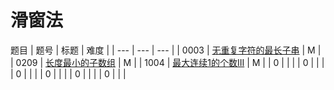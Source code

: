 <!--
 * @Author: QDX
 * @Date: 2022-12-23 10:13:22
 * @Description: 
-->
# 滑窗法

题目
| 题号 | 标题 | 难度 | 
| --- | --- | --- |
| 0003 | [无重复字符的最长子串](../solutions/0003_%E6%97%A0%E9%87%8D%E5%A4%8D%E5%AD%97%E7%AC%A6%E7%9A%84%E6%9C%80%E9%95%BF%E5%AD%90%E4%B8%B2.ipynb) | M |
| 0209 | [长度最小的子数组](../solutions/0209_%E9%95%BF%E5%BA%A6%E6%9C%80%E5%B0%8F%E7%9A%84%E5%AD%90%E6%95%B0%E7%BB%84.ipynb) | M |
| 1004 | [最大连续1的个数III](../solutions/1004_%E6%9C%80%E5%A4%A7%E8%BF%9E%E7%BB%AD1%E7%9A%84%E4%B8%AA%E6%95%B0III.ipynb) | M |
| 0 | []() |  |
| 0 | []() |  |
| 0 | []() |  |
| 0 | []() |  |
| 0 | []() |  |
| 0 | []() |  |